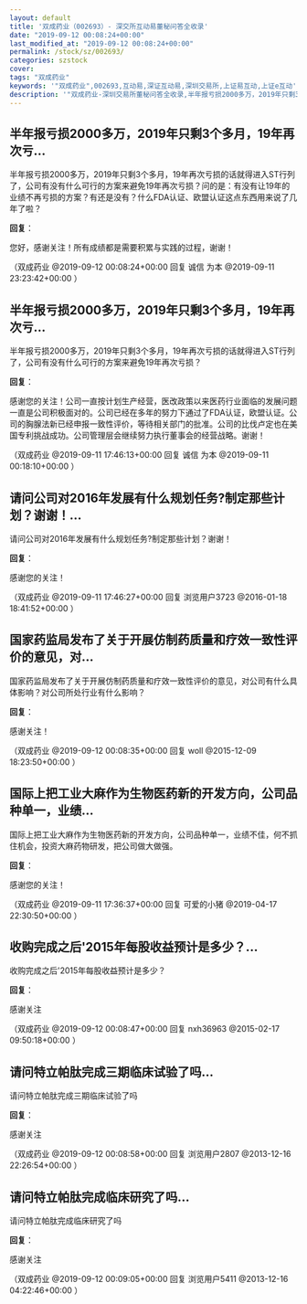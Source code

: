 ```yaml
---
layout: default
title: '双成药业（002693）- 深交所互动易董秘问答全收录'
date: "2019-09-12 00:08:24+00:00"
last_modified_at: "2019-09-12 00:08:24+00:00"
permalink: /stock/sz/002693/
categories: szstock
cover: 
tags: "双成药业"
keywords: '"双成药业",002693,互动易,深证互动易,深圳交易所,上证易互动,上证e互动'
description: '"双成药业-深圳交易所董秘问答全收录,半年报亏损2000多万，2019年只剩3个多月，19年再次亏损的话就得进入ST行列了，公司有没有什么可行的方案来避免19年再次亏损？问的是：有没有让19年的业绩不再亏损的方案？有还是没有？什么FDA认证、欧盟认证这点东西用来说了几年了啦？"'
---
```


## 半年报亏损2000多万，2019年只剩3个多月，19年再次亏...

半年报亏损2000多万，2019年只剩3个多月，19年再次亏损的话就得进入ST行列了，公司有没有什么可行的方案来避免19年再次亏损？问的是：有没有让19年的业绩不再亏损的方案？有还是没有？什么FDA认证、欧盟认证这点东西用来说了几年了啦？

**回复**：

您好，感谢关注！所有成绩都是需要积累与实践的过程，谢谢！ 

（双成药业  @2019-09-12 00:08:24+00:00 回复 诚信 为本  @2019-09-11 23:23:42+00:00 ）

## 半年报亏损2000多万，2019年只剩3个多月，19年再次亏...

半年报亏损2000多万，2019年只剩3个多月，19年再次亏损的话就得进入ST行列了，公司有没有什么可行的方案来避免19年再次亏损？

**回复**：

感谢您的关注！公司一直按计划生产经营，医改政策以来医药行业面临的发展问题一直是公司积极面对的。公司已经在多年的努力下通过了FDA认证，欧盟认证。公司的胸腺法新已经申报一致性评价，等待相关部门的批准。公司的比伐卢定也在美国专利挑战成功。公司管理层会继续努力执行董事会的经营战略。谢谢！ 

（双成药业  @2019-09-11 17:46:13+00:00 回复 诚信 为本  @2019-09-11 00:18:10+00:00 ）

## 请问公司对2016年发展有什么规划任务?制定那些计划？谢谢！...

请问公司对2016年发展有什么规划任务?制定那些计划？谢谢！

**回复**：

感谢您的关注！ 

（双成药业  @2019-09-11 17:46:27+00:00 回复 浏览用户3723  @2016-01-18 18:41:52+00:00 ）

## 国家药监局发布了关于开展仿制药质量和疗效一致性评价的意见，对...

国家药监局发布了关于开展仿制药质量和疗效一致性评价的意见，对公司有什么具体影响？对公司所处行业有什么影响？

**回复**：

感谢关注！ 

（双成药业  @2019-09-12 00:08:35+00:00 回复 woll  @2015-12-09 18:23:50+00:00 ）

## 国际上把工业大麻作为生物医药新的开发方向，公司品种单一，业绩...

国际上把工业大麻作为生物医药新的开发方向，公司品种单一，业绩不佳，何不抓住机会，投资大麻药物研发，把公司做大做强。

**回复**：

感谢您的关注！ 

（双成药业  @2019-09-11 17:36:37+00:00 回复 可爱的小猪  @2019-04-17 22:30:50+00:00 ）

## 收购完成之后'2015年每股收益预计是多少？...

收购完成之后\'2015年每股收益预计是多少？

**回复**：

感谢关注 

（双成药业  @2019-09-12 00:08:47+00:00 回复 nxh36963  @2015-02-17 09:50:18+00:00 ）

## 请问特立帕肽完成三期临床试验了吗...

请问特立帕肽完成三期临床试验了吗

**回复**：

感谢关注 

（双成药业  @2019-09-12 00:08:58+00:00 回复 浏览用户2807  @2013-12-16 22:26:54+00:00 ）

## 请问特立帕肽完成临床研究了吗...

请问特立帕肽完成临床研究了吗

**回复**：

感谢关注 

（双成药业  @2019-09-12 00:09:05+00:00 回复 浏览用户5411  @2013-12-16 04:22:46+00:00 ）


